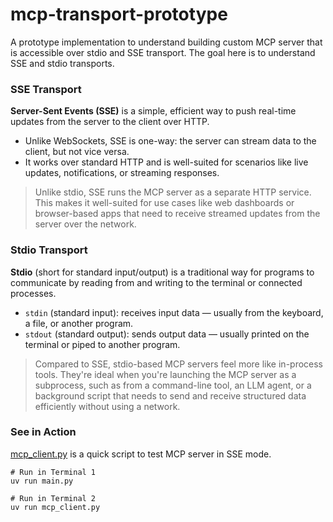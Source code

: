 # mcp-transport-prototype
A prototype implementation to understand building custom MCP server that is accessible over stdio and SSE transport. The goal here is to understand SSE and stdio transports.

### SSE Transport

**Server-Sent Events (SSE)** is a simple, efficient way to push real-time updates from the server to the client over HTTP. 
- Unlike WebSockets, SSE is one-way: the server can stream data to the client, but not vice versa. 
- It works over standard HTTP and is well-suited for scenarios like live updates, notifications, or streaming responses.

> Unlike stdio, SSE runs the MCP server as a separate HTTP service. This makes it well-suited for use cases like web dashboards or browser-based apps that need to receive streamed updates from the server over the network.

### Stdio Transport

**Stdio** (short for standard input/output) is a traditional way for programs to communicate by reading from and writing to the terminal or connected processes.
- `stdin` (standard input): receives input data — usually from the keyboard, a file, or another program.
- `stdout` (standard output): sends output data — usually printed on the terminal or piped to another program.


> Compared to SSE, stdio-based MCP servers feel more like in-process tools. They're ideal when you're launching the MCP server as a subprocess, such as from a command-line tool, an LLM agent, or a background script that needs to send and receive structured data efficiently without using a network.

### See in Action
[mcp_client.py](https://github.com/Amishk599/mcp-transport-prototype/blob/main/mcp_client.py) is a quick script to test MCP server in SSE mode. 
```
# Run in Terminal 1
uv run main.py

# Run in Terminal 2
uv run mcp_client.py
```